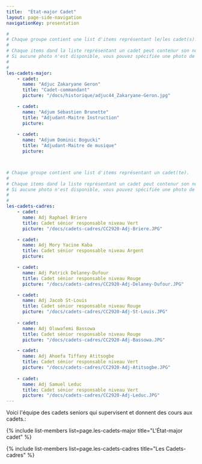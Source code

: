 ```yaml
---
title:  "État-major Cadet" 
layout: page-side-navigation
navigationKey: presentation

#
# Chaque groupe contient une list d'items représentant le/les cadet(s).
#
# Chaque items dand la liste représentant un cadet peut contenur son nom, le titre (grade) et l'URL de sa photo. 
# Si aucune photo n'est disponible, vous pouvez spécifiée une photo de grade ou simplement le laissé vide afin d'indiqué au script d'utiliser une photo par défaut .
#
#
les-cadets-major:
    - cadet:
      name: "Adjuc Zakaryane Geron"
      title: "Cadet-commandant"
      picture: "/docs/historique/adjuc44_Zakaryane-Geron.jpg"

    - cadet:
      name: "Adjum Sébastien Brunette"
      title: "Adjudant-Maitre Instruction"
      picture: 
    
    - cadet:
      name: "Adjum Dominic Bogucki"
      title: "Adjudant-Maitre de musique"
      picture: 



# Chaque groupe contient une list d'items représentant un cadet(te).
#
# Chaque items dand la liste représentant un cadet peut contenur son nom, le titre (grade) et l'URL de sa photo. 
# Si aucune photo n'est disponible, vous pouvez spécifiée une photo de grade ou simplement le laissé vide afin d'indiqué au script d'utiliser une photo par défaut .
#
#
les-cadets-cadres:
    - cadet: 
      name: Adj Raphael Briere
      title: Cadet sénior responsable niveau Vert
      picture: "/docs/cadets-cadres/CC2920-Adj-Briere.JPG"

    - cadet: 
      name: Adj Mory Yacine Kaba
      title: Cadet sénior responsable niveau Argent
      picture: 

    - cadet: 
      name: Adj Patrick Delaney-Dufour
      title: Cadet sénior responsable niveau Rouge
      picture: "/docs/cadets-cadres/CC2920-Adj-Delaney-Dufour.JPG"

    - cadet: 
      name: Adj Jacob St-Louis
      title: Cadet sénior responsable niveau Rouge
      picture: "/docs/cadets-cadres/CC2920-Adj-St-Louis.JPG"
       
    - cadet: 
      name: Adj Oluwafemi Bassowa
      title: Cadet sénior responsable niveau Rouge
      picture: "/docs/cadets-cadres/CC2920-Adj-Bassowa.JPG"

    - cadet: 
      name: Adj Ahoefa Tiffany Atitsogbe
      title: Cadet sénior responsable niveau Vert
      picture: "/docs/cadets-cadres/CC2920-Adj-Atitsogbe.JPG"
    
    - cadet: 
      name: Adj Samuel Leduc
      title: Cadet sénior responsable niveau Vert
      picture: "/docs/cadets-cadres/CC2920-Adj-Leduc.JPG"
---
```



Voici l'équipe des cadets seniors qui supervisent et donnent des cours aux cadets.:



{% include list-members 
    list=page.les-cadets-major
    title="L'État-major cadet" 
%}


{% include list-members 
    list=page.les-cadets-cadres
    title="Les Cadets-cadres"
%}
